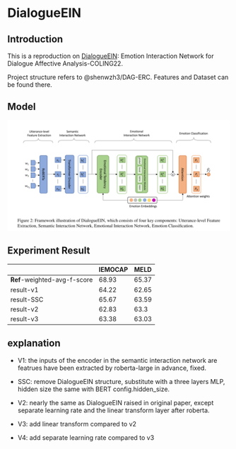 # DialogueEIN

## Introduction

This is a reproduction on [DialogueEIN](https://aclanthology.org/2022.coling-1.57/): Emotion Interaction Network for Dialogue Affective Analysis-COLING22.

Project structure refers to @shenwzh3/DAG-ERC. Features and Dataset can be found there.

## Model

![image-20221111190813432](./README.assets/image-20221111190813432.png)

## Experiment Result

|                              | IEMOCAP | MELD  |
| ---------------------------- | ------- | ----- |
| **Ref**-weighted-avg-f-score | 68.93   | 65.37 |
| result-v1                    | 64.22   | 62.65 |
| result-SSC                   | 65.67   | 63.59 |
| result-v2                    | 62.83   | 63.3  |
| result-v3                    | 63.38   | 63.03 |

## explanation

- V1: the inputs of the encoder in the semantic interaction network are featrues have been extracted by roberta-large in advance, fixed.
- SSC: remove DialogueEIN structure, substitute with a three layers MLP, hidden size the same with BERT config.hidden_size.
- V2: nearly the same as DialogueEIN raised in original paper, except separate learning rate and the linear transform layer after roberta.

- V3: add linear transform compared to v2
- V4: add separate learning rate compared to v3
